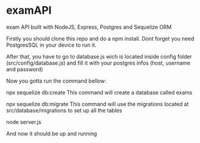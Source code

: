 # examAPI
exam API built with NodeJS, Express, Postgres and Sequelize ORM

Firstly you should clone this repo and do a npm install. Dont forget you need PostgresSQL in your device to run it.

After that, you have to go to database.js wich is located inside config folder (src/config/database.js) and fill it with your postgres infos (host, username and password)

Now you gotta run the command bellow:

npx sequelize db:create This command will create a database called exams

npx sequelize db:migrate This command will use the migrations located at src/database/migrations to set up all the tables

node server.js

And now it should be up and running
